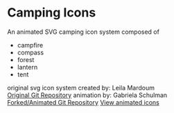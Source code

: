 # Camping Icons

An animated SVG camping icon system composed of
* campfire
* compass
* forest
* lantern
* tent

original svg icon system created by:
Leila Mardoum  
[Original Git Repository](https://github.com/leilamar/camping-icons)
animation by: Gabriela Schulman   
[Forked/Animated Git Repository](https://github.com/gschulman15/camping-icons)
[View animated icons](http://i6.cims.nyu.edu/~gs2590/drawing/vcs/iconsys_animation.html)
